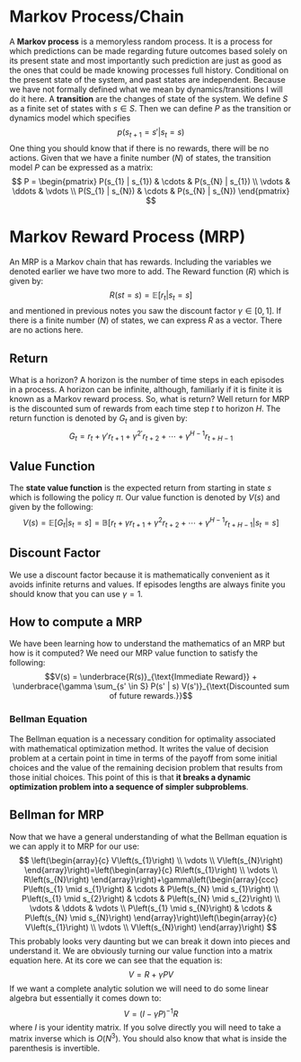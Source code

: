 # Markov Process/Chain
A **Markov process** is a memoryless random process. It is a process for which predictions can be made regarding future outcomes based solely on its present state and most importantly such prediction are just as good as the ones that could be made knowing processes full history. Conditional on the present state of the system, and past states are independent. Because we have not formally defined what we mean by dynamics/transitions I will do it here. A **transition** are the changes of state of the system. We define $S$ as a finite set of states with $s \in S$. Then we can define $P$ as the transition or dynamics model which specifies $$ p(s_{t + 1} = s' | s_{t} = s)$$ One thing you should know that if there is no rewards, there will be no actions. Given that we have a finite number ($N$) of states, the transition model $P$ can be expressed as a matrix: $$ P = \begin{pmatrix} P(s_{1} | s_{1}) & \cdots & P(s_{N} | s_{1}) \\ \vdots & \ddots & \vdots \\ P(S_{1} | s_{N}) & \cdots & P(s_{N} | s_{N}) \end{pmatrix} $$
# Markov Reward Process (MRP)
An MRP is a Markov chain that has rewards. Including the variables we denoted earlier we have two more to add. The Reward function ($R$) which is given by: $$R(s{t} = s) = \mathbb{E}[r_{t}|s_{t} = s]$$ and mentioned in previous notes you saw the discount factor $\gamma \in [0,1]$. If there is a finite number ($N$) of states, we can express $R$ as a vector. There are no actions here. 
## Return
What is a horizon? A horizon is the number of time steps in each episodes in a process. A horizon can be infinite, although, familiarly if it is finite it is known as a Markov reward process. So, what is return? Well return for MRP is the discounted sum of rewards from each time step $t$ to horizon $H$. The return function is denoted by $G_{t}$ and is given by: $$G_{t} = r_{t} + \gamma' r_{t + 1} + \gamma^{2'}  r_{t + 2} + \cdots + \gamma^{H - 1}r_{t + H - 1}$$
## Value Function
The **state value function** is the expected return from starting in state $s$ which is following the policy $\pi$. Our value function is denoted by $V(s)$ and given by the following: $$V(s) = \mathbb{E}[G_{t}|s_{t} = s] = \mathbb{B}[r_{t} + \gamma r_{t + 1} + \gamma^{2}  r_{t + 2} + \cdots + \gamma^{H - 1}r_{t + H - 1}| s_{t} = s]$$
## Discount Factor
We use a discount factor because it is mathematically convenient as it avoids infinite returns and values. If episodes lengths are always finite you should know that you can use $\gamma = 1$. 
## How to compute a MRP
We have been learning how to understand the mathematics of an MRP but how is it computed? We need our MRP value function to satisfy the following: $$V(s) = \underbrace{R(s)}_{\text{Immediate Reward}} + \underbrace{\gamma \sum_{s' \in S} P(s' | s) V(s')}_{\text{Discounted sum of future rewards.}}$$ 
### Bellman Equation
The Bellman equation is a necessary condition for optimality associated with mathematical optimization method. It writes the value of decision problem at a certain point in time in terms of the payoff from some initial choices and the value of the remaining decision problem that results from those initial choices. This point of this is that **it breaks a dynamic optimization problem into a sequence of simpler subproblems**. 
## Bellman for MRP
Now that we have a general understanding of what the Bellman equation is we can apply it to MRP for our use: $$
\left(\begin{array}{c}
V\left(s_{1}\right) \\
\vdots \\
V\left(s_{N}\right)
\end{array}\right)=\left(\begin{array}{c}
R\left(s_{1}\right) \\
\vdots \\
R\left(s_{N}\right)
\end{array}\right)+\gamma\left(\begin{array}{ccc}
P\left(s_{1} \mid s_{1}\right) & \cdots & P\left(s_{N} \mid s_{1}\right) \\
P\left(s_{1} \mid s_{2}\right) & \cdots & P\left(s_{N} \mid s_{2}\right) \\
\vdots & \ddots & \vdots \\
P\left(s_{1} \mid s_{N}\right) & \cdots & P\left(s_{N} \mid s_{N}\right)
\end{array}\right)\left(\begin{array}{c}
V\left(s_{1}\right) \\
\vdots \\
V\left(s_{N}\right)
\end{array}\right)
$$ This probably looks very daunting but we can break it down into pieces and understand it. We are obviously turning our value function into a matrix equation here. At its core we can see that the equation is: $$V = R + \gamma PV $$ If we want a complete analytic solution we will need to do some linear algebra but essentially it comes down to: $$ V = (I - \gamma P)^{-1}R $$ where $I$ is your identity matrix. If you solve directly you will need to take a matrix inverse which is $O(N^{3})$. You should also know that what is inside the parenthesis is invertible. 
